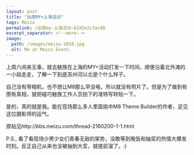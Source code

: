 ```yaml
---
layout: post
title: "出席MY+上海活动"
tags: Meizu
permalink: /出席my-上海活动-62d5e2c3ac90
excerpt_separator: <!--more-->
image:
  path: /images/meizu-2010.jpg
  alt: Me at Meizu Event.
---
```

上周六闲来无事，就去魅族在上海的MY+活动打发一下时间，顺便沿着北外滩的一小段走走，了解一下到底苏州河以北是个什么样子。
<!--more-->

自己没有带相机，也不想让M8那么早没电，所以就没有照片了。但是为了做到有图有真相，就把碰巧魅族工作人员拍下的准特写转贴一下。

是的，真的就是我。能在现场那么多人里面挑中M8 Theme Builder的作者，足见这位摄影师的运气。

原帖见http://bbs.meizu.com/thread-2160200-1-1.html

P.S., 看了看现场少男少女们青春无敌的架势，没敢等到晚饭和抽奖的热情大爆发时刻。反正自己从来也没被抽到大奖，就提前溜了。:)
